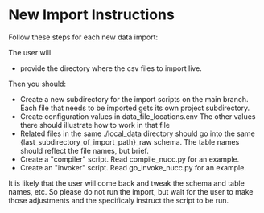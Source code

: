 New Import Instructions
=====================

Follow these steps for each new data import:

The user will

* provide the directory where the csv files to import live.

Then you should:

* Create a new subdirectory for the import scripts on the main branch. Each file that needs to be imported gets its own project subdirectory.
* Create configuration values in data_file_locations.env The other values there should illustrate how to work in that file
* Related files in the same ./local_data directory should go into the same {last_subdirectory_of_import_path}_raw schema. The table names should reflect the file names, but brief.
* Create a "compiler" script. Read compile_nucc.py for an example.
* Create an "invoker" script. Read go_invoke_nucc.py for an example.

It is likely that the user will come back and tweak the schema and table names, etc. So please do not run the import, but wait for the user
to make those adjustments and the specificaly instruct the script to be run.
